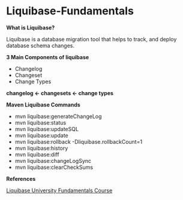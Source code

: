 # Liquibase-Fundamentals

**What is Liquibase?**

Liquibase is a database migration tool that helps to track, and deploy database schema changes.

**3 Main Components of liquibase**
- Changelog
- Changeset
- Change Types

**changelog  <-  changesets  <-  change types**

**Maven Liquibase Commands**
- mvn liquibase:generateChangeLog
- mvn liquibase:status
- mvn liquibase:updateSQL
- mvn liquibase:update
- mvn liquibase:rollback -Dliquibase.rollbackCount=1
- mvn liquibase:history
- mvn liquibase:diff
- mvn liquibase:changeLogSync
- mvn liquibase:clearCheckSums



**References**

[Liquibase University Fundamentals Course](https://learn.liquibase.com/catalog/info/id:125)
